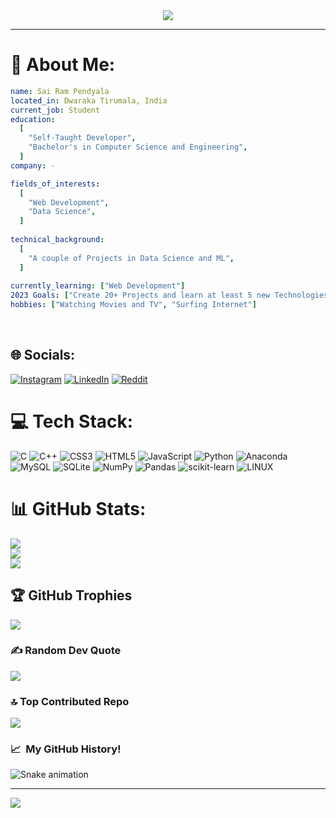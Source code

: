 <div align="center">
  <a href="#">
    <img src="https://readme-typing-svg.herokuapp.com/?lines=Sai+Ram+here...;Nice+to+meet+you!&center=true&size=30">
  </a>
</div>

---
# 💫 About Me:
```yaml
name: Sai Ram Pendyala
located_in: Dwaraka Tirumala, India
current_job: Student
education:
  [
    "Self-Taught Developer",
    "Bachelor's in Computer Science and Engineering",
  ]
company: -

fields_of_interests:
  [
    "Web Development",
    "Data Science",
  ]
  
technical_background:
  [
    "A couple of Projects in Data Science and ML",
  ]
  
currently_learning: ["Web Development"]
2023 Goals: ["Create 20+ Projects and learn at least 5 new Technologies."]
hobbies: ["Watching Movies and TV", "Surfing Internet"]
```
<br>

## 🌐 Socials:
[![Instagram](https://img.shields.io/badge/Instagram-%23E4405F.svg?logo=Instagram&logoColor=white)](https://instagram.com/sai-ram-pendyala) [![LinkedIn](https://img.shields.io/badge/LinkedIn-%230077B5.svg?logo=linkedin&logoColor=white)](https://linkedin.com/in/sai-ram-pendyala) [![Reddit](https://img.shields.io/badge/Reddit-%23FF4500.svg?logo=Reddit&logoColor=white)](https://reddit.com/user/srp003) 

# 💻 Tech Stack:
![C](https://img.shields.io/badge/c-%2300599C.svg?style=for-the-badge&logo=c&logoColor=white) ![C++](https://img.shields.io/badge/c++-%2300599C.svg?style=for-the-badge&logo=c%2B%2B&logoColor=white) ![CSS3](https://img.shields.io/badge/css3-%231572B6.svg?style=for-the-badge&logo=css3&logoColor=white) ![HTML5](https://img.shields.io/badge/html5-%23E34F26.svg?style=for-the-badge&logo=html5&logoColor=white) ![JavaScript](https://img.shields.io/badge/javascript-%23323330.svg?style=for-the-badge&logo=javascript&logoColor=%23F7DF1E) ![Python](https://img.shields.io/badge/python-3670A0?style=for-the-badge&logo=python&logoColor=ffdd54) ![Anaconda](https://img.shields.io/badge/Anaconda-%2344A833.svg?style=for-the-badge&logo=anaconda&logoColor=white) ![MySQL](https://img.shields.io/badge/mysql-%2300f.svg?style=for-the-badge&logo=mysql&logoColor=white) ![SQLite](https://img.shields.io/badge/sqlite-%2307405e.svg?style=for-the-badge&logo=sqlite&logoColor=white) ![NumPy](https://img.shields.io/badge/numpy-%23013243.svg?style=for-the-badge&logo=numpy&logoColor=white) ![Pandas](https://img.shields.io/badge/pandas-%23150458.svg?style=for-the-badge&logo=pandas&logoColor=white) ![scikit-learn](https://img.shields.io/badge/scikit--learn-%23F7931E.svg?style=for-the-badge&logo=scikit-learn&logoColor=white) ![LINUX](https://img.shields.io/badge/Linux-FCC624?style=for-the-badge&logo=linux&logoColor=black)
# 📊 GitHub Stats:
![](https://github-readme-stats.vercel.app/api?username=sai-ram-pendyala&theme=gruvbox&hide_border=false&include_all_commits=true&count_private=true)<br/>
![](https://github-readme-streak-stats.herokuapp.com/?user=sai-ram-pendyala&theme=gruvbox&hide_border=false)<br/>
![](https://github-readme-stats.vercel.app/api/top-langs/?username=sai-ram-pendyala&theme=gruvbox&hide_border=false&include_all_commits=true&count_private=true&layout=compact)

## 🏆 GitHub Trophies
![](https://github-profile-trophy.vercel.app/?username=sai-ram-pendyala&theme=onedark&no-frame=false&no-bg=true&margin-w=4)

### ✍️ Random Dev Quote
![](https://quotes-github-readme.vercel.app/api?type=horizontal&theme=dark)

### 🔝 Top Contributed Repo
![](https://github-contributor-stats.vercel.app/api?username=sai-ram-pendyala&limit=5&theme=dark&combine_all_yearly_contributions=true)


### 📈 &nbsp;My GitHub History!
![Snake animation](https://github.com/sai-ram-pendyala/sai-ram-pendyala/blob/output/github-contribution-grid-snake.svg)

---
[![](https://visitcount.itsvg.in/api?id=sai-ram-pendyala&icon=2&color=3)](https://visitcount.itsvg.in)

